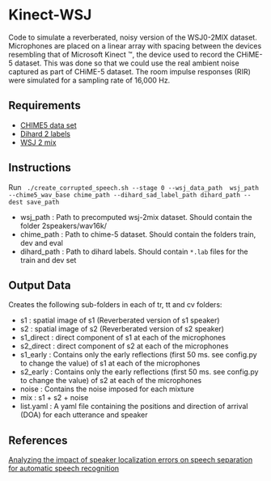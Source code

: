 # Kinect-WSJ
Code to simulate a reverberated, noisy version of the WSJ0-2MIX dataset. Microphones are placed on a linear array with spacing between the devices resembling that of Microsoft Kinect &trade;, the device used to record the CHiME-5 dataset. This was done so that we could use the real ambient noise captured as part of CHiME-5 dataset. The room impulse responses (RIR) were simulated for a sampling rate of 16,000 Hz.


## Requirements
* [CHIME5 data set](http://spandh.dcs.shef.ac.uk/chime_challenge/CHiME5)
* [Dihard 2 labels](https://coml.lscp.ens.fr/dihard/index.html)
* [WSJ 2 mix](http://www.merl.com/demos/deep-clustering/create-speaker-mixtures.zip)

## Instructions

Run ``` ./create_corrupted_speech.sh --stage 0 --wsj_data_path  wsj_path --chime5_wav_base chime_path --dihard_sad_label_path dihard_path --dest save_path```
* wsj_path :  Path to precomputed wsj-2mix dataset. Should contain the folder 2speakers/wav16k/
* chime_path : Path to chime-5 dataset. Should contain the folders train, dev and eval
* dihard_path : Path to dihard labels. Should contain ```*.lab``` files for the train and dev set


## Output Data
Creates the following sub-folders in each of tr, tt and cv folders:

* s1 : spatial image of s1 (Reverberated version of s1 speaker)
* s2 : spatial image of s2 (Reverberated version of s2 speaker)
* s1_direct :  direct component of s1 at each of the microphones
* s2_direct : direct component of s2 at each of the microphones
* s1_early : Contains only the early reflections (first 50 ms. see config.py to change the value) of s1 at each of the microphones
* s2_early : Contains only the early reflections (first 50 ms. see config.py to change the value) of s2 at each of the microphones
* noise : Contains the noise imposed for each mixture
* mix : s1 + s2 + noise
* list.yaml : A yaml file containing the positions and direction of arrival (DOA) for each utterance and speaker


## References

[Analyzing the impact of speaker localization errors on speech separation for automatic speech recognition](https://arxiv.org/abs/1910.11114)
